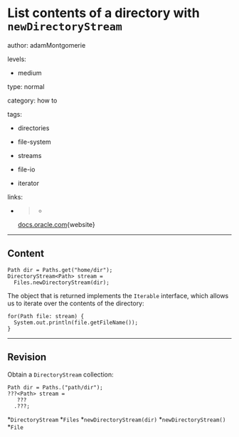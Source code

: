 # List contents of a directory with `newDirectoryStream`
author: adamMontgomerie

levels:

  - medium

type: normal

category: how to

tags:

  - directories

  - file-system

  - streams

  - file-io

  - iterator

links:

  - >-
    [docs.oracle.com](https://docs.oracle.com/javase/tutorial/essential/io/dirs.html){website}

---
## Content

```
Path dir = Paths.get("home/dir");
DirectoryStream<Path> stream =
  Files.newDirectoryStream(dir);
```
The object that is returned implements the `Iterable` interface, which allows us to iterate over the contents of the directory:
```
for(Path file: stream) {
  System.out.println(file.getFileName());
}
```

---
## Revision

Obtain a `DirectoryStream` collection:
```
Path dir = Paths.("path/dir");
???<Path> stream =
   ???
  .???;
```
*`DirectoryStream` 
*`Files` 
*`newDirectoryStream(dir)` 
*`newDirectoryStream()` 
*`File`